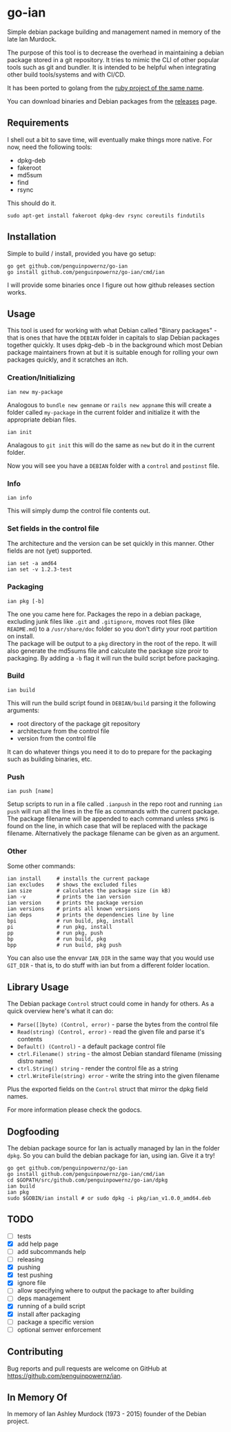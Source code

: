 # go-ian

Simple debian package building and management named in memory of the late Ian Murdock.

The purpose of this tool is to decrease the overhead in maintaining a debian package stored 
in a git repository. It tries to mimic the CLI of other popular tools such as git and bundler.
It is intended to be helpful when integrating other build tools/systems and with CI/CD.

It has been ported to golang from the [ruby project of the same name](https://github.com/penguinpowernz/ian).

You can download binaries and Debian packages from the [releases](https://github.com/penguinpowernz/go-ian/releases) page.

## Requirements

I shell out a bit to save time, will eventually make things more native.  For now, need the following tools:

* dpkg-deb
* fakeroot
* md5sum
* find
* rsync

This should do it.

    sudo apt-get install fakeroot dpkg-dev rsync coreutils findutils

## Installation

Simple to build / install, provided you have go setup:

    go get github.com/penguinpowernz/go-ian
    go install github.com/penguinpowernz/go-ian/cmd/ian
        
I will provide some binaries once I figure out how github releases section works.
    
## Usage

This tool is used for working with what Debian called "Binary packages" - that is ones that have the `DEBIAN`
folder in capitals to slap Debian packages together quickly. It uses dpkg-deb -b in the background which most
Debian package maintainers frown at but it is suitable enough for rolling your own packages quickly, and it
scratches an itch.

### Creation/Initializing

    ian new my-package
 
Analogous to `bundle new gemname` or `rails new appname` this will create a folder called `my-package` in the
current folder and initialize it with the appropriate debian files.

    ian init
    
Analagous to `git init` this will do the same as `new` but do it in the current folder.

Now you will see you have a `DEBIAN` folder with a `control` and `postinst` file.

### Info

    ian info
    
This will simply dump the control file contents out.
 
### Set fields in the control file

The architecture and the version can be set quickly in this manner.  Other fields are not (yet) supported.

    ian set -a amd64
    ian set -v 1.2.3-test

### Packaging

    ian pkg [-b]
    
The one you came here for.  Packages the repo in a debian package, excluding junk files like `.git` and `.gitignore`, 
moves root files (like `README.md`) to a `/usr/share/doc` folder so you don't dirty your root partition on install.  
The package will be output to a `pkg` directory in the root of the repo.  It will also generate the md5sums file
and calculate the package size proir to packaging.  By adding a `-b` flag it will run the build script before
packaging.

### Build

    ian build

This will run the build script found in `DEBIAN/build` parsing it the following arguments:

- root directory of the package git repository
- architecture from the control file
- version from the control file

It can do whatever things you need it to do to prepare for the packaging such as building binaries, etc.

### Push

    ian push [name]

Setup scripts to run in a file called `.ianpush` in the repo root and running `ian push` will run all the lines in
the file as commands with the current package.  The package filename will be appended to each command unless `$PKG`
is found on the line, in which case that will be replaced with the package filename.  Alternatively the package
filename can be given as an argument.

### Other

Some other commands:

    ian install     # installs the current package
    ian excludes    # shows the excluded files
    ian size        # calculates the package size (in kB)
    ian -v          # prints the ian version
    ian version     # prints the package version
    ian versions    # prints all known versions
    ian deps        # prints the dependencies line by line
    bpi		        # run build, pkg, install
	pi		        # run pkg, install
	pp		        # run pkg, push
	bp		        # run build, pkg
	bpp		        # run build, pkg push

You can also use the envvar `IAN_DIR` in the same way that you would use `GIT_DIR` - that is, to do stuff
with ian but from a different folder location.

## Library Usage

The Debian package `Control` struct could come in handy for others.  As a quick overview here's what it can do:

- `Parse([]byte) (Control, error)` - parse the bytes from the control file
- `Read(string) (Control, error)` - read the given file and parse it's contents
- `Default() (Control)` - a default package control file
- `ctrl.Filename() string` - the almost Debian standard filename (missing distro name)
- `ctrl.String() string` - render the control file as a string
- `ctrl.WriteFile(string) error` - write the string into the given filename

Plus the exported fields on the `Control` struct that mirror the dpkg field names.

For more information please check the godocs.

## Dogfooding

The debian package source for Ian is actually managed by Ian in the folder `dpkg`. So you can build the debian
package for ian, using ian.  Give it a try!

    go get github.com/penguinpowernz/go-ian
    go install github.com/penguinpowernz/go-ian/cmd/ian
    cd $GOPATH/src/github.com/penguinpowernz/go-ian/dpkg
    ian build
    ian pkg
    sudo $GOBIN/ian install # or sudo dpkg -i pkg/ian_v1.0.0_amd64.deb

## TODO

- [ ] tests
- [x] add help page
- [ ] add subcommands help
- [ ] releasing
- [x] pushing
- [x] test pushing
- [x] ignore file
- [ ] allow specifying where to output the package to after building
- [ ] deps management
- [x] running of a build script
- [x] install after packaging
- [ ] package a specific version
- [ ] optional semver enforcement

## Contributing

Bug reports and pull requests are welcome on GitHub at https://github.com/penguinpowernz/ian.

## In Memory Of

In memory of Ian Ashley Murdock (1973 - 2015) founder of the Debian project.
